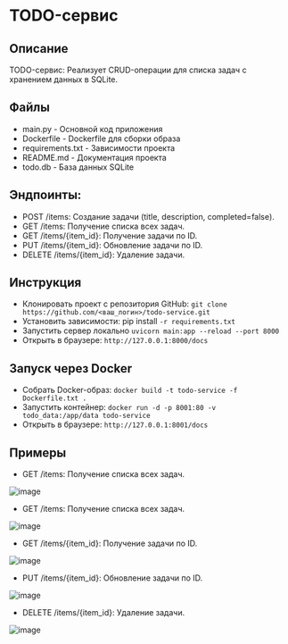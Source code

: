 # TODO-сервис

## Описание

TODO-сервис: Реализует CRUD-операции для списка задач с хранением данных в SQLite.

 ## Файлы
- main.py - Основной код приложения
- Dockerfile - Dockerfile для сборки образа
- requirements.txt - Зависимости проекта
- README.md - Документация проекта
- todo.db - База данных SQLite 

## Эндпоинты:
- POST /items: Создание задачи (title, description,
completed=false).
- GET /items: Получение списка всех задач.
- GET /items/{item_id}: Получение задачи по ID.
- PUT /items/{item_id}: Обновление задачи по ID.
- DELETE /items/{item_id}: Удаление задачи.

## Инструкция

- Клонировать проект с репозитория GitHub: ``` git clone https://github.com/<ваш_логин>/todo-service.git ```
- Установить зависимости: pip install ``` -r requirements.txt ```
- Запустить сервер локально ``` uvicorn main:app --reload --port 8000 ```
- Открыть в браузере: ``` http://127.0.0.1:8000/docs ```

## Запуск через Docker

- Собрать Docker-образ: ``` docker build -t todo-service -f Dockerfile.txt . ```
- Запустить контейнер: ``` docker run -d -p 8001:80 -v todo_data:/app/data todo-service ```
- Открыть в браузере: ``` http://127.0.0.1:8001/docs ```

## Примеры 

- GET /items: Получение списка всех задач.

![image](https://github.com/user-attachments/assets/1e0f040b-8e8b-458a-9024-bf413c80156f)

- GET /items: Получение списка всех задач.

![image](https://github.com/user-attachments/assets/2c5aa708-5071-44bf-b3cd-c2851c311230)

- GET /items/{item_id}: Получение задачи по ID.

![image](https://github.com/user-attachments/assets/deea9600-da21-463c-89f6-8ecfd1b61fd4)

- PUT /items/{item_id}: Обновление задачи по ID.

![image](https://github.com/user-attachments/assets/c2e07629-d621-4fa6-956a-c9c3137187e7)

- DELETE /items/{item_id}: Удаление задачи.

![image](https://github.com/user-attachments/assets/07abdcb9-bf20-4de3-9190-2d414917bf31)




